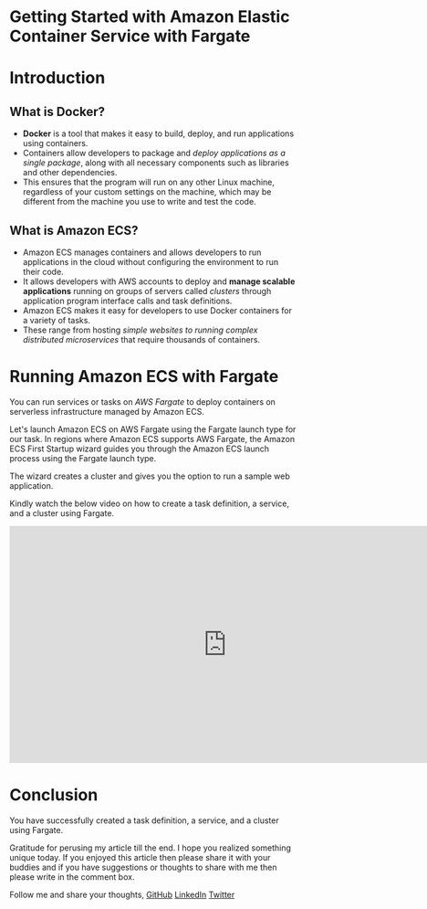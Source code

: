 # Getting Started with Amazon Elastic Container Service with Fargate

# Introduction

## What is Docker?

- **Docker** is a tool that makes it easy to build, deploy, and run applications using containers. 
- Containers allow developers to package and *deploy applications as a single package*, along with all necessary components such as libraries and other dependencies.
- This ensures that the program will run on any other Linux machine, regardless of your custom settings on the machine, which may be different from the machine you use to write and test the code.


## What is Amazon ECS?


- Amazon ECS manages containers and allows developers to run applications in the cloud without configuring the environment to run their code. 
- It allows developers with AWS accounts to deploy and **manage scalable applications** running on groups of servers called *clusters* through application program interface calls and task definitions.
- Amazon ECS makes it easy for developers to use Docker containers for a variety of tasks. 
- These range from hosting *simple websites to running complex distributed microservices* that require thousands of containers.


# Running Amazon ECS with Fargate

You can run services or tasks on *AWS Fargate* to deploy containers on serverless infrastructure managed by Amazon ECS.

Let's launch Amazon ECS on AWS Fargate using the Fargate launch type for our task. In regions where Amazon ECS supports AWS Fargate, the Amazon ECS First Startup wizard guides you through the Amazon ECS launch process using the Fargate launch type.

The wizard creates a cluster and gives you the option to run a sample web application.

Kindly watch the below video on how to create a task definition, a service, and a cluster using Fargate.

<iframe width="760" height="415" src="https://www.youtube.com/embed/UY9ishwjFYQ" title="YouTube video player" frameborder="0" allow="accelerometer; autoplay; clipboard-write; encrypted-media; gyroscope; picture-in-picture" allowfullscreen></iframe>

# Conclusion

You have successfully created a task definition, a service, and a cluster using Fargate.


Gratitude for perusing my article till the end. I hope you realized something unique today. If you enjoyed this article then please share it with your buddies and if you have suggestions or thoughts to share with me then please write in the comment box.


Follow me and share your thoughts,
[GitHub](https://github.com/MakendranG)
[LinkedIn](https://www.linkedin.com/in/makendran/)
[Twitter](https://twitter.com/MakendranG)




